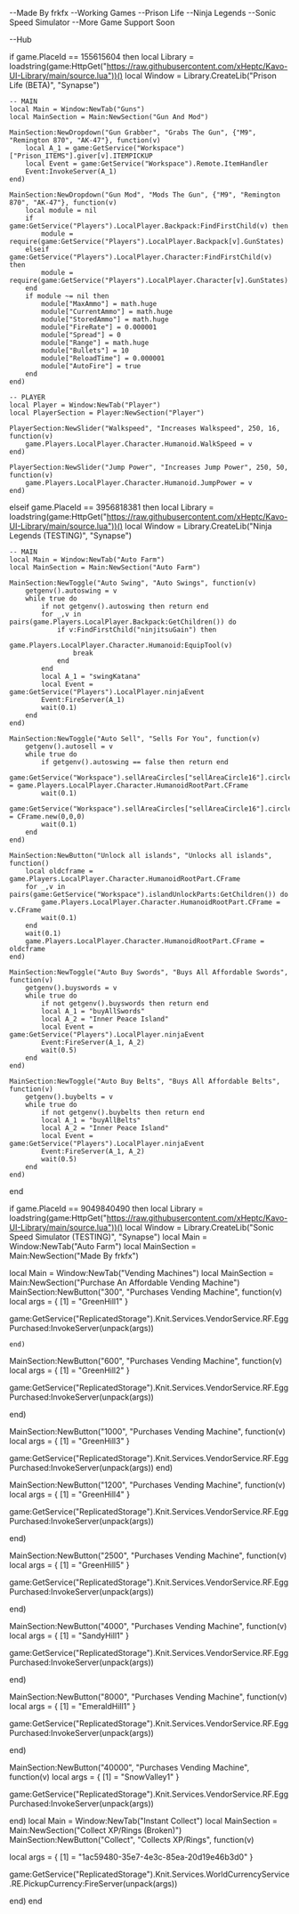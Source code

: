 --Made By frkfx
--Working Games
--Prison Life
--Ninja Legends
--Sonic Speed Simulator
--More Game Support Soon

--Hub

if game.PlaceId == 155615604 then
    local Library = loadstring(game:HttpGet("https://raw.githubusercontent.com/xHeptc/Kavo-UI-Library/main/source.lua"))()
    local Window = Library.CreateLib("Prison Life (BETA)", "Synapse")

    -- MAIN
    local Main = Window:NewTab("Guns")
    local MainSection = Main:NewSection("Gun And Mod")

    MainSection:NewDropdown("Gun Grabber", "Grabs The Gun", {"M9", "Remington 870", "AK-47"}, function(v)
        local A_1 = game:GetService("Workspace")["Prison_ITEMS"].giver[v].ITEMPICKUP
        local Event = game:GetService("Workspace").Remote.ItemHandler
        Event:InvokeServer(A_1)
    end)

    MainSection:NewDropdown("Gun Mod", "Mods The Gun", {"M9", "Remington 870", "AK-47"}, function(v)
        local module = nil
        if game:GetService("Players").LocalPlayer.Backpack:FindFirstChild(v) then
            module = require(game:GetService("Players").LocalPlayer.Backpack[v].GunStates)
        elseif game:GetService("Players").LocalPlayer.Character:FindFirstChild(v) then
            module = require(game:GetService("Players").LocalPlayer.Character[v].GunStates)
        end
        if module ~= nil then
            module["MaxAmmo"] = math.huge
            module["CurrentAmmo"] = math.huge
            module["StoredAmmo"] = math.huge
            module["FireRate"] = 0.000001
            module["Spread"] = 0
            module["Range"] = math.huge
            module["Bullets"] = 10
            module["ReloadTime"] = 0.000001
            module["AutoFire"] = true
        end
    end)

    -- PLAYER
    local Player = Window:NewTab("Player")
    local PlayerSection = Player:NewSection("Player")

    PlayerSection:NewSlider("Walkspeed", "Increases Walkspeed", 250, 16, function(v)
        game.Players.LocalPlayer.Character.Humanoid.WalkSpeed = v
    end)

    PlayerSection:NewSlider("Jump Power", "Increases Jump Power", 250, 50, function(v)
        game.Players.LocalPlayer.Character.Humanoid.JumpPower = v
    end)
elseif game.PlaceId == 3956818381 then
    local Library = loadstring(game:HttpGet("https://raw.githubusercontent.com/xHeptc/Kavo-UI-Library/main/source.lua"))()
    local Window = Library.CreateLib("Ninja Legends (TESTING)", "Synapse")

    -- MAIN
    local Main = Window:NewTab("Auto Farm")
    local MainSection = Main:NewSection("Auto Farm")

    MainSection:NewToggle("Auto Swing", "Auto Swings", function(v)
        getgenv().autoswing = v
        while true do
            if not getgenv().autoswing then return end
            for _,v in pairs(game.Players.LocalPlayer.Backpack:GetChildren()) do
                if v:FindFirstChild("ninjitsuGain") then
                    game.Players.LocalPlayer.Character.Humanoid:EquipTool(v)
                    break
                end
            end
            local A_1 = "swingKatana"
            local Event = game:GetService("Players").LocalPlayer.ninjaEvent
            Event:FireServer(A_1)
            wait(0.1)
        end
    end)

    MainSection:NewToggle("Auto Sell", "Sells For You", function(v)
        getgenv().autosell = v
        while true do
            if getgenv().autoswing == false then return end
            game:GetService("Workspace").sellAreaCircles["sellAreaCircle16"].circleInner.CFrame = game.Players.LocalPlayer.Character.HumanoidRootPart.CFrame
            wait(0.1)
            game:GetService("Workspace").sellAreaCircles["sellAreaCircle16"].circleInner.CFrame = CFrame.new(0,0,0)
            wait(0.1)
        end
    end)

    MainSection:NewButton("Unlock all islands", "Unlocks all islands", function()
        local oldcframe = game.Players.LocalPlayer.Character.HumanoidRootPart.CFrame
        for _,v in pairs(game:GetService("Workspace").islandUnlockParts:GetChildren()) do
            game.Players.LocalPlayer.Character.HumanoidRootPart.CFrame = v.CFrame
            wait(0.1)
        end
        wait(0.1)
        game.Players.LocalPlayer.Character.HumanoidRootPart.CFrame = oldcframe
    end)
    
    MainSection:NewToggle("Auto Buy Swords", "Buys All Affordable Swords", function(v)
        getgenv().buyswords = v
        while true do
            if not getgenv().buyswords then return end
            local A_1 = "buyAllSwords"
            local A_2 = "Inner Peace Island"
            local Event = game:GetService("Players").LocalPlayer.ninjaEvent
            Event:FireServer(A_1, A_2)
            wait(0.5)
        end
    end)

    MainSection:NewToggle("Auto Buy Belts", "Buys All Affordable Belts", function(v)
        getgenv().buybelts = v
        while true do
            if not getgenv().buybelts then return end
            local A_1 = "buyAllBelts"
            local A_2 = "Inner Peace Island"
            local Event = game:GetService("Players").LocalPlayer.ninjaEvent
            Event:FireServer(A_1, A_2)
            wait(0.5)
        end
    end)
end

if game.PlaceId == 9049840490 then
    local Library = loadstring(game:HttpGet("https://raw.githubusercontent.com/xHeptc/Kavo-UI-Library/main/source.lua"))()
    local Window = Library.CreateLib("Sonic Speed Simulator (TESTING)", "Synapse")
    local Main = Window:NewTab("Auto Farm")
    local MainSection = Main:NewSection("Made By frkfx")
 
 local Main = Window:NewTab("Vending Machines")
    local MainSection = Main:NewSection("Purchase An Affordable Vending Machine")
   MainSection:NewButton("300", "Purchases Vending Machine", function(v)
local args = {
    [1] = "GreenHill1"
}

game:GetService("ReplicatedStorage").Knit.Services.VendorService.RF.EggPurchased:InvokeServer(unpack(args)) 


    end)

MainSection:NewButton("600", "Purchases Vending Machine", function(v)
local args = {
    [1] = "GreenHill2"
}

game:GetService("ReplicatedStorage").Knit.Services.VendorService.RF.EggPurchased:InvokeServer(unpack(args))

end)

MainSection:NewButton("1000", "Purchases Vending Machine", function(v)
local args = {
    [1] = "GreenHill3"
}

game:GetService("ReplicatedStorage").Knit.Services.VendorService.RF.EggPurchased:InvokeServer(unpack(args))
end)

MainSection:NewButton("1200", "Purchases Vending Machine", function(v)
local args = {
    [1] = "GreenHill4"
}

game:GetService("ReplicatedStorage").Knit.Services.VendorService.RF.EggPurchased:InvokeServer(unpack(args))

end)

MainSection:NewButton("2500", "Purchases Vending Machine", function(v)
local args = {
    [1] = "GreenHill5"
}

game:GetService("ReplicatedStorage").Knit.Services.VendorService.RF.EggPurchased:InvokeServer(unpack(args))

end)

MainSection:NewButton("4000", "Purchases Vending Machine", function(v)
local args = {
    [1] = "SandyHill1"
}

game:GetService("ReplicatedStorage").Knit.Services.VendorService.RF.EggPurchased:InvokeServer(unpack(args))

end)

MainSection:NewButton("8000", "Purchases Vending Machine", function(v)
local args = {
    [1] = "EmeraldHill1"
}

game:GetService("ReplicatedStorage").Knit.Services.VendorService.RF.EggPurchased:InvokeServer(unpack(args))

end)

MainSection:NewButton("40000", "Purchases Vending Machine", function(v)
local args = {
    [1] = "SnowValley1"
}

game:GetService("ReplicatedStorage").Knit.Services.VendorService.RF.EggPurchased:InvokeServer(unpack(args))

end)
local Main = Window:NewTab("Instant Collect")
    local MainSection = Main:NewSection("Collect XP/Rings (Broken)")
MainSection:NewButton("Collect", "Collects XP/Rings", function(v)
  
local args = {
    [1] = "1ac59480-35e7-4e3c-85ea-20d19e46b3d0"
}

game:GetService("ReplicatedStorage").Knit.Services.WorldCurrencyService.RE.PickupCurrency:FireServer(unpack(args))

end)
end
 
